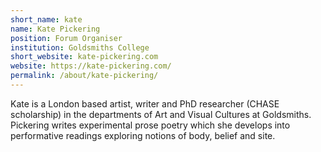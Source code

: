 ```yaml
---
short_name: kate
name: Kate Pickering
position: Forum Organiser
institution: Goldsmiths College
short_website: kate-pickering.com
website: https://kate-pickering.com/
permalink: /about/kate-pickering/
---
```

Kate is a London based artist, writer and PhD researcher (CHASE scholarship) in the departments of Art and Visual Cultures at Goldsmiths. Pickering writes experimental prose poetry which she develops into performative readings exploring notions of body, belief and site.